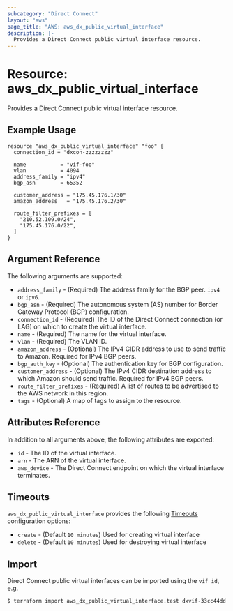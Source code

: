 ```yaml
---
subcategory: "Direct Connect"
layout: "aws"
page_title: "AWS: aws_dx_public_virtual_interface"
description: |-
  Provides a Direct Connect public virtual interface resource.
---
```


# Resource: aws_dx_public_virtual_interface

Provides a Direct Connect public virtual interface resource.

## Example Usage

```hcl
resource "aws_dx_public_virtual_interface" "foo" {
  connection_id = "dxcon-zzzzzzzz"

  name           = "vif-foo"
  vlan           = 4094
  address_family = "ipv4"
  bgp_asn        = 65352

  customer_address = "175.45.176.1/30"
  amazon_address   = "175.45.176.2/30"

  route_filter_prefixes = [
    "210.52.109.0/24",
    "175.45.176.0/22",
  ]
}
```

## Argument Reference

The following arguments are supported:

* `address_family` - (Required) The address family for the BGP peer. `ipv4 ` or `ipv6`.
* `bgp_asn` - (Required) The autonomous system (AS) number for Border Gateway Protocol (BGP) configuration.
* `connection_id` - (Required) The ID of the Direct Connect connection (or LAG) on which to create the virtual interface.
* `name` - (Required) The name for the virtual interface.
* `vlan` - (Required) The VLAN ID.
* `amazon_address` - (Optional) The IPv4 CIDR address to use to send traffic to Amazon. Required for IPv4 BGP peers.
* `bgp_auth_key` - (Optional) The authentication key for BGP configuration.
* `customer_address` - (Optional) The IPv4 CIDR destination address to which Amazon should send traffic. Required for IPv4 BGP peers.
* `route_filter_prefixes` - (Required) A list of routes to be advertised to the AWS network in this region.
* `tags` - (Optional) A map of tags to assign to the resource.

## Attributes Reference

In addition to all arguments above, the following attributes are exported:

* `id` - The ID of the virtual interface.
* `arn` - The ARN of the virtual interface.
* `aws_device` - The Direct Connect endpoint on which the virtual interface terminates.

## Timeouts

`aws_dx_public_virtual_interface` provides the following
[Timeouts](/docs/configuration/resources.html#timeouts) configuration options:

- `create` - (Default `10 minutes`) Used for creating virtual interface
- `delete` - (Default `10 minutes`) Used for destroying virtual interface

## Import

Direct Connect public virtual interfaces can be imported using the `vif id`, e.g.

```
$ terraform import aws_dx_public_virtual_interface.test dxvif-33cc44dd
```
